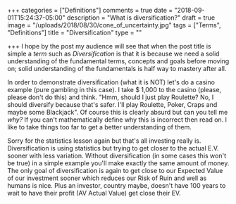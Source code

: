 +++
categories = ["Definitions"]
comments = true
date = "2018-09-01T15:24:37-05:00"
description = "What is diversification?"
draft = true
image = "/uploads/2018/08/30/cone_of_uncertainty.jpg"
tags = ["Terms", "Definitions"]
title = "Diversification"
type = ""

+++
I hope by the post my audience will see that when the post title is simple a _term_ such as _Diversification_ is that it is because we need a solid understanding of the fundamental terms, concepts and goals before moving on; solid understanding of the fundamentals is half way to mastery after all.

In order to demonstrate diversification (what it is NOT) let's do a casino example (pure gambling in this case). I take $ 1,000 to the casino (please, please don't do this) and think. "Hmm, should I just play Roulette? No, I should diversify because that's safer. I'll play Roulette, Poker, Craps and maybe some Blackjack". Of course this is clearly absurd but can you tell me _why?_ If you can't mathematically define why this is incorrect then read on.  I like to take things too far to get a better understanding of them.

Sorry for the statistics lesson again but that's all investing really is. Diversification is using  statistics but trying to get closer to the actual E.V. sooner with less variation. Without diversification (in some cases this won't be true) in a simple example you'll make exactly the same amount of money. The only goal of diversification is again to get close to our Expected Value of our investment sooner which reduces our Risk of Ruin and well as humans is nice. Plus an investor, country maybe, doesn't have 100 years to wait to have their profit (AV Actual Value) get close their EV.